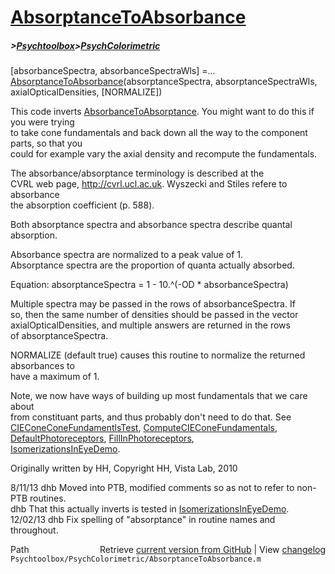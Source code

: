 # [AbsorptanceToAbsorbance](AbsorptanceToAbsorbance)
##### >[Psychtoolbox](Psychtoolbox)>[PsychColorimetric](PsychColorimetric)

[absorbanceSpectra, absorbanceSpectraWls] =...  
  [AbsorptanceToAbsorbance](AbsorptanceToAbsorbance)(absorptanceSpectra, absorptanceSpectraWls, axialOpticalDensities, [NORMALIZE])  
  
This code inverts [AbsorbanceToAbsorptance](AbsorbanceToAbsorptance).  You might want to do this if you were trying  
to take cone fundamentals and back down all the way to the component parts, so that you  
could for example vary the axial density and recompute the fundamentals.  
  
The absorbance/absorptance terminology is described at the  
CVRL web page, http://cvrl.ucl.ac.uk.  Wyszecki and Stiles refere to absorbance  
the absorption coefficient (p. 588).  
  
Both absorptance spectra and absorbance spectra describe quantal absorption.  
  
Absorbance spectra are normalized to a peak value of 1.  
Absorptance spectra are the proportion of quanta actually absorbed.  
  
Equation: absorptanceSpectra = 1 - 10.^(-OD \* absorbanceSpectra)  
  
Multiple spectra may be passed in the rows of absorbanceSpectra.  If  
so, then the same number of densities should be passed in the vector  
axialOpticalDensities, and multiple answers are returned in the rows  
of absorptanceSpectra.  
  
NORMALIZE (default true) causes this routine to normalize the returned absorbances to  
have a maximum of 1.  
  
Note, we now have ways of building up most fundamentals that we care about  
from constituant parts, and thus probably don't need to do that.  See  
  [CIEConeConeFundamentlsTest](CIEConeConeFundamentlsTest), [ComputeCIEConeFundamentals](ComputeCIEConeFundamentals), [DefaultPhotoreceptors](DefaultPhotoreceptors), [FillInPhotoreceptors](FillInPhotoreceptors),  
  [IsomerizationsInEyeDemo](IsomerizationsInEyeDemo).  
  
Originally written by HH, Copyright HH, Vista Lab, 2010  
  
8/11/13  dhb  Moved into PTB, modified comments so as not to refer to non-PTB routines.  
         dhb  That this actually inverts is tested in [IsomerizationsInEyeDemo](IsomerizationsInEyeDemo).  
12/02/13 dhb  Fix spelling of "absorptance" in routine names and throughout.  




<div class="code_header" style="text-align:right;">
  <span style="float:left;">Path&nbsp;&nbsp;</span> <span class="counter">Retrieve <a href=
  "https://raw.github.com/Psychtoolbox-3/Psychtoolbox-3/beta/Psychtoolbox/PsychColorimetric/AbsorptanceToAbsorbance.m">current version from GitHub</a> | View <a href=
  "https://github.com/Psychtoolbox-3/Psychtoolbox-3/commits/beta/Psychtoolbox/PsychColorimetric/AbsorptanceToAbsorbance.m">changelog</a></span>
</div>
<div class="code">
  <code>Psychtoolbox/PsychColorimetric/AbsorptanceToAbsorbance.m</code>
</div>


